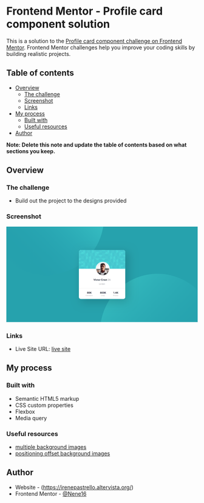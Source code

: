 # Frontend Mentor - Profile card component solution

This is a solution to the [Profile card component challenge on Frontend Mentor](https://www.frontendmentor.io/challenges/profile-card-component-cfArpWshJ). Frontend Mentor challenges help you improve your coding skills by building realistic projects. 

## Table of contents

- [Overview](#overview)
  - [The challenge](#the-challenge)
  - [Screenshot](#screenshot)
  - [Links](#links)
- [My process](#my-process)
  - [Built with](#built-with)
  - [Useful resources](#useful-resources)
- [Author](#author)


**Note: Delete this note and update the table of contents based on what sections you keep.**

## Overview

### The challenge

- Build out the project to the designs provided

### Screenshot

![](./profile-card-component.png)


### Links

- Live Site URL: [live site](https://nene16.github.io/profile-card/)

## My process

### Built with

- Semantic HTML5 markup
- CSS custom properties
- Flexbox
- Media query


### Useful resources

- [multiple background images](https://css-tricks.com/almanac/properties/b/background-image/#multiple-background-images)
- [positioning offset background images](https://css-tricks.com/positioning-offset-background-images/#the-four-value-syntax-for-background-position) 


## Author

- Website - (https://irenepastrello.altervista.org/)
- Frontend Mentor - [@Nene16](https://www.frontendmentor.io/profile/Nene16)


